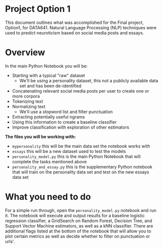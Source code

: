 # Project Option 1
This document outlines what was accomplished for the Final project, Option1, for DATA641. Natural Language Processing (NLP) techniques were used to predict neuroticism based on social media posts and essays.

# Overview
In the main Python Notebook you will be:
  - Starting with a typical "raw" dataset
    - We'll be using a personality dataset, this not a publicly available data set and has been de-identified
  - Concatenating relevant social media posts per user to create one or more corpora
  - Tokenizing text
  - Normalizing text
    - We'll use a stopword list and filter punctuation
  - Extracting potentially useful ngrams
  - Using this information to create a baseline classifier
  - Improve classification with exploration of other estimators 

**The files you will be working with:** 
  - `mypersonality` this will be the main data set the notebook works with 
  - `essays` this will be a new dataset used to test the models
  - `personality_model.py` this is the main Python Notebook that will complete the tasks mentioned above
  - `personality_and_essay.py` this is the supplementary Python notebook that will train on the personality data set and test on the new essays data set

# What you need to do
   For a simple run through, open the `personality_model.py` notebook and run it. The notebook will execute and output results for a baseline logistic regression classifier, a GridSearch on Random Forest, Decision Tree, and Support Vector Machine estimators, as well as a kNN classifier. There are additional flags listed at the bottom of the notebook that will allow you to plot certain metrics as well as decide whether to filter on punctuation or urls'.  
